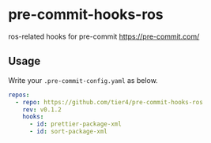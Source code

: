 # pre-commit-hooks-ros

ros-related hooks for pre-commit <https://pre-commit.com/>

## Usage

Write your `.pre-commit-config.yaml` as below.

```yaml
repos:
  - repo: https://github.com/tier4/pre-commit-hooks-ros
    rev: v0.1.2
    hooks:
      - id: prettier-package-xml
      - id: sort-package-xml
```
